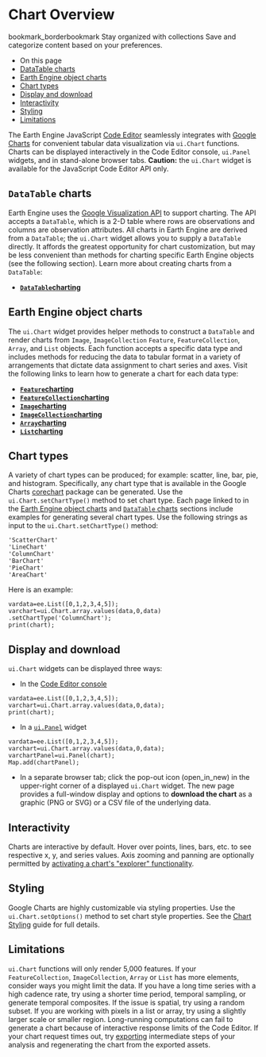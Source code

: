  
#  Chart Overview 
bookmark_borderbookmark Stay organized with collections  Save and categorize content based on your preferences.
  * On this page
  * [DataTable charts](https://developers.google.com/earth-engine/guides/charts_overview#datatable_charts)
  * [Earth Engine object charts](https://developers.google.com/earth-engine/guides/charts_overview#earth_engine_object_charts)
  * [Chart types](https://developers.google.com/earth-engine/guides/charts_overview#chart_types)
  * [Display and download](https://developers.google.com/earth-engine/guides/charts_overview#display_and_download)
  * [Interactivity](https://developers.google.com/earth-engine/guides/charts_overview#interactivity)
  * [Styling](https://developers.google.com/earth-engine/guides/charts_overview#styling)
  * [Limitations](https://developers.google.com/earth-engine/guides/charts_overview#limitations)


The Earth Engine JavaScript [Code Editor](https://developers.google.com/earth-engine/guides/playground) seamlessly integrates with [Google Charts](https://developers.google.com/chart/interactive/docs/gallery) for convenient tabular data visualization via `ui.Chart` functions. Charts can be displayed interactively in the Code Editor console, `ui.Panel` widgets, and in stand-alone browser tabs.
**Caution:** the `ui.Chart` widget is available for the JavaScript Code Editor API only.
## `DataTable` charts
Earth Engine uses the [Google Visualization API](https://developers.google.com/chart/interactive/docs/reference) to support charting. The API accepts a `DataTable`, which is a 2-D table where rows are observations and columns are observation attributes. All charts in Earth Engine are derived from a `DataTable`; the `ui.Chart` widget allows you to supply a `DataTable` directly. It affords the greatest opportunity for chart customization, but may be less convenient than methods for charting specific Earth Engine objects (see the following section). Learn more about creating charts from a `DataTable`:
  * [**`DataTable`charting**](https://developers.google.com/earth-engine/guides/charts_datatable)


## Earth Engine object charts
The `ui.Chart` widget provides helper methods to construct a `DataTable` and render charts from `Image`, `ImageCollection` `Feature`, `FeatureCollection`, `Array`, and `List` objects. Each function accepts a specific data type and includes methods for reducing the data to tabular format in a variety of arrangements that dictate data assignment to chart series and axes.
Visit the following links to learn how to generate a chart for each data type:
  * [**`Feature`charting**](https://developers.google.com/earth-engine/guides/charts_feature)
  * [**`FeatureCollection`charting**](https://developers.google.com/earth-engine/guides/charts_feature)
  * [**`Image`charting**](https://developers.google.com/earth-engine/guides/charts_image)
  * [**`ImageCollection`charting**](https://developers.google.com/earth-engine/guides/charts_image_collection)
  * [**`Array`charting**](https://developers.google.com/earth-engine/guides/charts_array)
  * [**`List`charting**](https://developers.google.com/earth-engine/guides/charts_array)


## Chart types
A variety of chart types can be produced; for example: scatter, line, bar, pie, and histogram. Specifically, any chart type that is available in the Google Charts [corechart](https://developers.google.com/chart/interactive/docs/basic_load_libs#basic-library-loading) package can be generated. Use the `ui.Chart.setChartType()` method to set chart type. Each page linked to in the [Earth Engine object charts](https://developers.google.com/earth-engine/guides/charts_overview#earth_engine_object_charts) and [`DataTable` charts](https://developers.google.com/earth-engine/guides/charts_overview#datatable_charts) sections include examples for generating several chart types.
Use the following strings as input to the `ui.Chart.setChartType()` method:
```
'ScatterChart'
'LineChart'
'ColumnChart'
'BarChart'
'PieChart'
'AreaChart'

```

Here is an example:
```
vardata=ee.List([0,1,2,3,4,5]);
varchart=ui.Chart.array.values(data,0,data)
.setChartType('ColumnChart');
print(chart);

```

## Display and download
`ui.Chart` widgets can be displayed three ways:
  * In the [Code Editor console](https://developers.google.com/earth-engine/guides/playground#console-tab)

```
vardata=ee.List([0,1,2,3,4,5]);
varchart=ui.Chart.array.values(data,0,data);
print(chart);

```

  * In a [`ui.Panel`](https://developers.google.com/earth-engine/guides/ui_panels#panels) widget

```
vardata=ee.List([0,1,2,3,4,5]);
varchart=ui.Chart.array.values(data,0,data);
varchartPanel=ui.Panel(chart);
Map.add(chartPanel);

```

  * In a separate browser tab; click the pop-out icon (open_in_new) in the upper-right corner of a displayed `ui.Chart` widget. The new page provides a full-window display and options to **download the chart** as a graphic (PNG or SVG) or a CSV file of the underlying data.


## Interactivity
Charts are interactive by default. Hover over points, lines, bars, etc. to see respective x, y, and series values. Axis zooming and panning are optionally permitted by [activating a chart's "explorer" functionality](https://developers.google.com/earth-engine/guides/charts_style#zoom_and_pan_chart_axes).
## Styling
Google Charts are highly customizable via styling properties. Use the `ui.Chart.setOptions()` method to set chart style properties. See the [Chart Styling](https://developers.google.com/earth-engine/guides/charts_style) guide for full details.
## Limitations
`ui.Chart` functions will only render 5,000 features. If your `FeatureCollection`, `ImageCollection`, `Array` or `List` has more elements, consider ways you might limit the data. If you have a long time series with a high cadence rate, try using a shorter time period, temporal sampling, or generate temporal composites. If the issue is spatial, try using a random subset. If you are working with pixels in a list or array, try using a slightly larger scale or smaller region.
Long-running computations can fail to generate a chart because of interactive response limits of the Code Editor. If your chart request times out, try [exporting](https://developers.google.com/earth-engine/guides/exporting) intermediate steps of your analysis and regenerating the chart from the exported assets.
